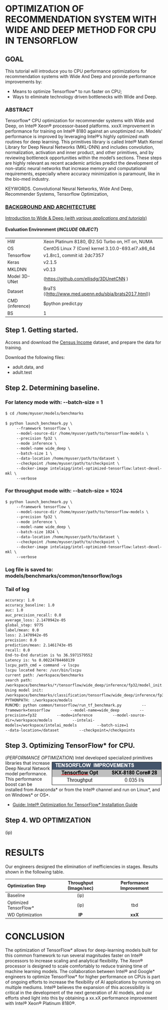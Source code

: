 
# OPTIMIZATION OF RECOMMENDATION SYSTEM WITH WIDE AND DEEP METHOD FOR CPU IN TENSORFLOW

## GOAL
This tutorial will introduce you to CPU performance optimizations for recommendation systems with Wide And Deep and provide performance improvements by:

- Means to optimize Tensorflow* to run faster on CPU;
- Ways to eliminate technology driven bottlenecks with Wide and Deep.


### ABSTRACT  
Tensorflow* CPU optimization for recommender systems with Wide and Deep, on Intel® Xeon® processor-based platforms. xxxX improvement in performance for training on Intel® 8180 against an unoptimized run.
Models’ performance is improved by leveraging Intel®’s highly optimized math routines for deep learning. This primitives library is called Intel® Math Kernel Library for Deep Neural Networks (MKL-DNN) and includes convolution, normalization, activation and inner product, and other primitives, and by reviewing bottleneck opportunities within the model’s sections. These steps are highly relevant as recent academic articles predict the development of non-static neural networks that increase memory and computational requirements, especially where accuracy minimization is paramount, like in the bio-med industry.


KEYWORDS. Convolutional Neural Networks, Wide And Deep, Recommender Systems, Tensorflow Optimization,

### [BACKGROUND AND ARCHITECTURE](https://github.com/luisxcardozo/Recommender-Systems/blob/master/data/WD_Background.md)
[Introduction to Wide & Deep (*with various applications and tutorials*)](https://github.com/tensorflow/models/tree/master/official/wide_deep)


#### Evaluation Environment (*INCLUDE OBJECT*)

|  |  | 
| :---         | :---        | 
|HW   | Xeon Platinum 8180, @2.5G Turbo on, HT on, NUMA     |
| OS    | CentOS Linux 7 (Core)  kernel 3.10.0-693.el7.x86_64       |
| Tensorflow   | v1.8rc1, commit id: 2dc7357    |
| Keras  | v2.1.5      |
| MKLDNN   | v0.13  |
| Model	3D-UNet | (https://github.com/ellisdg/3DUnetCNN ) |
| Dataset | BraTS ((http://www.med.upenn.edu/sbia/brats2017.html)) |
| CMD (inference)| $python predict.py|
| BS | 1 |


## Step 1. Getting started.
Access and download the [Census Income]( https://archive.ics.uci.edu/ml/datasets/Census+Income) dataset, and prepare the data for training.

Download the following files: 
- adult.data, and 
- adult.test

## Step 2. Determining baseline.

### For latency mode with: --batch-size = 1
 ```
 $ cd /home/myuser/models/benchmarks

$ python launch_benchmark.py \ 
      --framework tensorflow \ 
      --model-source-dir /home/myuser/path/to/tensorflow-models \
      --precision fp32 \
      --mode inference \
      --model-name wide_deep \
      --batch-size 1 \
      --data-location /home/myuser/path/to/dataset \
      --checkpoint /home/myuser/path/to/checkpoint \
      --docker-image intelaipg/intel-optimized-tensorflow:latest-devel-mkl \
      --verbose
 ```
### For throughput mode with: --batch-size = 1024
 ```
 $ python launch_benchmark.py \ 
      --framework tensorflow \ 
      --model-source-dir /home/myuser/path/to/tensorflow-models \
      --precision fp32 \
      --mode inference \
      --model-name wide_deep \
      --batch-size 1024 \
      --data-location /home/myuser/path/to/dataset \
      --checkpoint /home/myuser/path/to/checkpoint \
      --docker-image intelaipg/intel-optimized-tensorflow:latest-devel-mkl \
      --verbose
 ``` 
### Log file is saved to: models/benchmarks/common/tensorflow/logs

### Tail of log
 ``` 
accuracy: 1.0
accuracy_baseline: 1.0
auc: 1.0
auc_precision_recall: 0.0
average_loss: 2.1470942e-05
global_step: 9775
label/mean: 0.0
loss: 2.1470942e-05
precision: 0.0
prediction/mean: 2.1461743e-05
recall: 0.0
End-to-End duration is %s 36.5971579552
Latency is: %s 0.00224784460139
lscpu_path_cmd = command -v lscpu
lscpu located here: /usr/bin/lscpu
current path: /workspace/benchmarks
search path: /workspace/benchmarks/*/tensorflow/wide_deep/inference/fp32/model_init.py
Using model init: /workspace/benchmarks/classification/tensorflow/wide_deep/inference/fp32/model_init.py
PYTHONPATH: :/workspace/models
RUNCMD: python common/tensorflow/run_tf_benchmark.py         --framework=tensorflow         --model-name=wide_deep         --precision=fp32         --mode=inference         --model-source-dir=/workspace/models         --intelai-models=/workspace/intelai_models         --batch-size=1                  --data-location=/dataset         --checkpoint=/checkpoints
 ``` 

## Step 3. Optimizing TensorFlow* for CPU.  
(*PERFORMANCE OPTIMIZATION*)
<img align="right" width="359" height="82" src="https://github.com/luisxcardozo/Image-Segmentation/blob/master/ISBackground/Step_three.PNG"> 
Intel developed specialized primitives libraries that increase Deep Neural Network model performance. This performance boost can be installed from Anaconda* or from the Intel® channel and run on Linux*, and on Windows* or OS*. 

- [Guide: Intel® Optimization for TensorFlow* Installation Guide](https://software.intel.com/en-us/articles/intel-optimization-for-tensorflow-installation-guide)

## Step 4. WD OPTIMIZATION

(ip)

# RESULTS
Our engineers designed the elimination of inefficiencies in stages. Results shown in the following table.


| Optimization Step | Throughput (Image/sec) | Performance Improvement |
| :---         |     :---:      |    :---:      |
|Baseline   | (ip)     |     |
| Optimized TensorFlow*     | (ip)       | tbd     |
| WD Optimization  | **IP**      | **xxX**      |

# CONCLUSION
The optimization of TensorFlow* allows for deep-learning models built for this common framework to run several magnitudes faster on Intel® processors to increase scaling and analytical flexibility. The Xeon® processor is designed to scale comfortably to reduce training time of machine learning models. The collaboration between Intel® and Google* engineers to optimize TensorFlow* for higher performance on CPUs is part of ongoing efforts to increase the flexibility of AI applications by running on multiple mediums. Intel® believes the expansion of this accessibility is critical in the development of the next generation of AI models, and our efforts shed light into this by obtaining a xx.xX performance improvement with Intel® Xeon® Platinum 8180®. 

